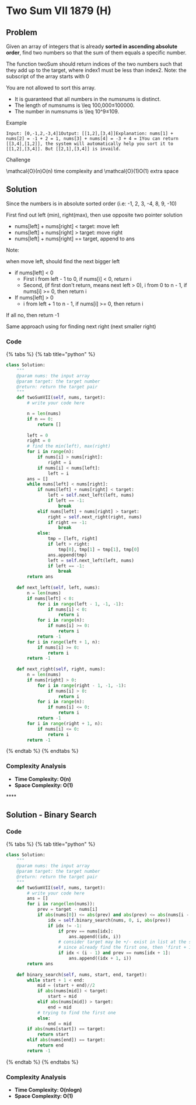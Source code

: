 # Two Sum VII 1879 \(H\)

## Problem

Given an array of integers that is already **sorted in ascending absolute order**, find two numbers so that the sum of them equals a specific number.

The function twoSum should return indices of the two numbers such that they add up to the target, where index1 must be less than index2. Note: the subscript of the array starts with 0

You are not allowed to sort this array.

* It is guaranteed that all numbers in the numsnums is distinct.
* The length of numsnums is \leq 100\,000≤100000.
* The number in numsnums is \leq 10^9≤109.

Example

```text
Input: [0,-1,2,-3,4]1Output: [[1,2],[3,4]]Explanation: nums[1] + nums[2] = -1 + 2 = 1, nums[3] + nums[4] = -3 + 4 = 1You can return [[3,4],[1,2]], the system will automatically help you sort it to [[1,2],[3,4]]. But [[2,1],[3,4]] is invaild.
```

Challenge

\mathcal{O}\(n\)O\(n\) time complexity and \mathcal{O}\(1\)O\(1\) extra space

## Solution 

Since the numbers is in absolute sorted order \(i.e: -1, 2, 3, -4, 8, 9, -10\)

First find out left \(min\), right\(max\), then use opposite two pointer solution

* nums\[left\] + nums\[right\] &lt; target: move left
* nums\[left\] + nums\[right\] &gt; target: move right
* nums\[left\] + nums\[right\] == target, append to ans

Note:

when move left, should find the next bigger left

* if nums\[left\] &lt; 0
  * First i from left - 1 to 0, if nums\[i\] &lt; 0, return i
  * Second, \(if first don't return, means next left &gt; 0\), i from 0 to n - 1, if nums\[i\] &gt;= 0, then return i
* If nums\[left\] &gt; 0
  * i from left + 1 to n - 1, if nums\[i\] &gt;= 0, then return i

If all no, then return -1

Same approach using for finding next right \(next smaller right\)

### Code

{% tabs %}
{% tab title="python" %}
```python
class Solution:
    """
    @param nums: the input array
    @param target: the target number
    @return: return the target pair
    """
    def twoSumVII(self, nums, target):
        # write your code here

        n = len(nums)
        if n == 0:
            return []
        
        left = 0
        right = 0
        # find the min(left), max(right)
        for i in range(n):
            if nums[i] > nums[right]:
                right = i
            if nums[i] < nums[left]:
                left = i
        ans = []
        while nums[left] < nums[right]:
            if nums[left] + nums[right] < target:
                left = self.next_left(left, nums)
                if left == -1:
                    break
            elif nums[left] + nums[right] > target:
                right = self.next_right(right, nums)
                if right == -1:
                    break
            else:
                tmp = [left, right]
                if left > right:
                    tmp[0], tmp[1] = tmp[1], tmp[0]
                ans.append(tmp)
                left = self.next_left(left, nums)
                if left == -1:
                    break
        return ans
    
    def next_left(self, left, nums):
        n = len(nums)
        if nums[left] < 0:
            for i in range(left - 1, -1, -1):
                if nums[i] < 0:
                    return i
            for i in range(n):
                if nums[i] >= 0:
                    return i
            return -1
        for i in range(left + 1, n):
            if nums[i] >= 0:
                return i
        return -1
    
    def next_right(self, right, nums):
        n = len(nums)
        if nums[right] > 0:
            for i in range(right - 1, -1, -1):
                if nums[i] > 0:
                    return i
            for i in range(n):
                if nums[i] <= 0:
                    return i
            return -1
        for i in range(right + 1, n):
            if nums[i] <= 0:
                return i
        return -1
```
{% endtab %}
{% endtabs %}

### Complexity Analysis

* **Time Complexity: O\(n\)**
* **Space Complexity: O\(1\)**

\*\*\*\*

## Solution - Binary Search

### Code

{% tabs %}
{% tab title="python" %}
```python
class Solution:
    """
    @param nums: the input array
    @param target: the target number
    @return: return the target pair
    """
    def twoSumVII(self, nums, target):
        # write your code here
        ans = []
        for i in range(len(nums)):
            prev = target - nums[i]
            if abs(nums[0]) <= abs(prev) and abs(prev) <= abs(nums[i - 1]):
                idx = self.binary_search(nums, 0, i, abs(prev))
                if idx != -1:
                    if prev == nums[idx]:
                        ans.append((idx, i))
                    # consider target may be +/- exist in list at the same time
                    # since already find the first one, then 'first + 1' might also be the target
                    if idx < (i - 1) and prev == nums[idx + 1]:
                        ans.append((idx + 1, i))
        return ans        
    
    def binary_search(self, nums, start, end, target):
        while start + 1 < end:
            mid = (start + end)//2
            if abs(nums[mid]) < target:
                start = mid
            elif abs(nums[mid]) > target:
                end = mid
            # trying to find the first one
            else:
                end = mid
        if abs(nums[start]) == target:
            return start
        elif abs(nums[end]) == target:
            return end
        return -1
```
{% endtab %}
{% endtabs %}

### Complexity Analysis

* **Time Complexity: O\(nlogn\)**
* **Space Complexity: O\(1\)**

